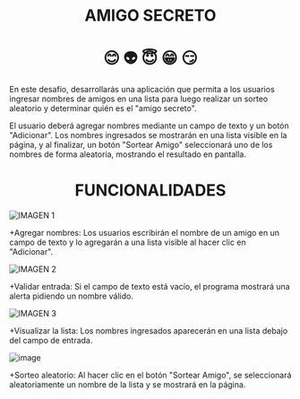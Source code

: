 <h1 align= "center" >  AMIGO SECRETO </h1>
<h1 align= "center" > 😊 👽 😇 😁 😏 </h1>

En este desafío, desarrollarás una aplicación que permita a los usuarios ingresar nombres de amigos en una lista para luego realizar un sorteo aleatorio y determinar quién es el "amigo secreto".

El usuario deberá agregar nombres mediante un campo de texto y un botón "Adicionar". Los nombres ingresados se mostrarán en una lista visible en la página, y al finalizar, un botón "Sortear Amigo" seleccionará uno de los nombres de forma aleatoria, mostrando el resultado en pantalla.

<h1 align= "center" >  FUNCIONALIDADES </h1>

![IMAGEN 1](https://github.com/user-attachments/assets/07ac9123-b428-4aae-804f-c8e355565aea)

+Agregar nombres: Los usuarios escribirán el nombre de un amigo en un campo de texto y lo agregarán a una lista visible al hacer clic en "Adicionar".

![IMAGEN 2](https://github.com/user-attachments/assets/99efc184-ee5e-4a62-8fda-2ed939b4669b)

+Validar entrada: Si el campo de texto está vacío, el programa mostrará una alerta pidiendo un nombre válido.

![IMAGEN 3](https://github.com/user-attachments/assets/54c45b6e-f982-4c32-8ae7-16ff274359ab)

+Visualizar la lista: Los nombres ingresados aparecerán en una lista debajo del campo de entrada.

![image](https://github.com/user-attachments/assets/fde61ba5-72d0-4de0-ba31-05614501fc10)

+Sorteo aleatorio: Al hacer clic en el botón "Sortear Amigo", se seleccionará aleatoriamente un nombre de la lista y se mostrará en la página.



